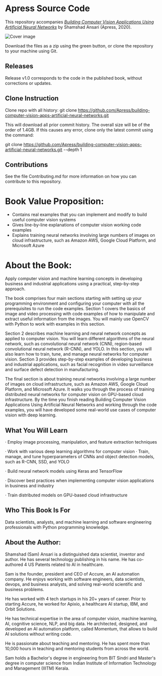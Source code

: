 # Apress Source Code

This repository accompanies [*Building Computer Vision Applications Using Artificial Neural Networks*](https://www.apress.com/9781484258866) by Shamshad Ansari (Apress, 2020).

[comment]: #cover
![Cover image](9781484258866.jpg)

Download the files as a zip using the green button, or clone the repository to your machine using Git.

## Releases

Release v1.0 corresponds to the code in the published book, without corrections or updates.

## Clone Instruction
Clone repo with all history:
git clone https://github.com/Apress/building-computer-vision-apps-artificial-neural-networks.git

This will download all prior commit history. The overall size will be of the order of 1.4GB. If this causes any error, clone only the latest commit using the command:

git clone https://github.com/Apress/building-computer-vision-apps-artificial-neural-networks.git --depth 1 


## Contributions

See the file Contributing.md for more information on how you can contribute to this repository.

# Book Value Proposition:
- Contains real examples that you can implement and modify to build useful computer vision systems
- Gives line-by-line explanations of computer vision working code examples  
- Explains training neural networks involving large numbers of images on cloud infrastructure, such as Amazon AWS, Google Cloud Platform, and Microsoft Azure 

# About the Book:
Apply computer vision and machine learning concepts in developing business and industrial applications ​using a practical, step-by-step approach. 

The book comprises four main sections starting with setting up your programming environment and configuring your computer with all the prerequisites to run the code examples. Section 1 covers the basics of image and video processing with code examples of how to manipulate and extract useful information from the images. You will mainly use OpenCV with Python to work with examples in this section. 

Section 2 describes machine learning and neural network concepts as applied to computer vision. You will learn different algorithms of the neural network, such as convolutional neural network (CNN), region-based convolutional neural network (R-CNN), and YOLO. In this section, you will also learn how to train, tune, and manage neural networks for computer vision. Section 3 provides step-by-step examples of developing business and industrial applications, such as facial recognition in video surveillance and surface defect detection in manufacturing. 

The final section is about training neural networks involving a large number of images on cloud infrastructure, such as Amazon AWS, Google Cloud Platform, and Microsoft Azure. It walks you through the process of training distributed neural networks for computer vision on GPU-based cloud infrastructure. By the time you finish reading Building Computer Vision Applications Using Artificial Neural Networks and working through the code examples, you will have developed some real-world use cases of computer vision with deep learning. 

## What You Will Learn

·         Employ image processing, manipulation, and feature extraction techniques

·         Work with various deep learning algorithms for computer vision
·         Train, manage, and tune hyperparameters of CNNs and object detection models, such as R-CNN, SSD, and YOLO

·         Build neural network models using Keras and TensorFlow

·         Discover best practices when implementing computer vision applications in business and industry

·         Train distributed models on GPU-based cloud infrastructure 
## Who This Book Is For 

Data scientists, analysts, and machine learning and software engineering professionals with Python programming knowledge.

## About the Author:
Shamshad (Sam) Ansari is a distinguished data scientist, inventor and author. He has several technology publishing in his name. He has co-authored 4 US Patents related to AI in healthcare.

Sam is the founder, president and CEO of Accure, an AI automation company. He enjoys working with software engineers, data scientists, devops, and business analysts, and solving real-world scientific and business problems.

He has worked with 4 tech startups in his 20+ years of career. Prior to starting Accure, he worked for Apixio, a healthcare AI startup, IBM, and Orbit Solutions.

He has technical expertise in the area of computer vision, machine learning, AI, cognitive science, NLP, and big data. He architected, designed, and developed an AI automation platform, called Momentum, that allows to build AI solutions without writing code.

He is passionate about teaching and mentoring. He has spent more than 10,000 hours in teaching and mentoring students from across the world.

Sam holds a Bachelor's degree in engineering from BIT Sindri and Master's degree in computer science from Indian Institute of Information Technology and Management (IIITM) Kerala.
